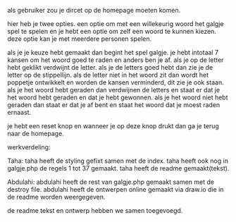 als gebruiker zou je dircet op de homepage moeten komen. 

hier heb je twee opties.
een optie om met een willekeurig woord het galgje spel te spelen 
en je hebt een optie om zelf een woord te kunnen kiezen. deze optie kan je met meerdere personen spelen.

als je je keuze hebt gemaakt dan begint het spel galgje. je hebt intotaal 7 kansen om het woord goed te raden en anders ben je af.
als je op de letter hebt geklikt verdwijnt de letter.
als je de letters goed hebt dan zie je de letter op de stippellijn.
als de letter niet in het woord zit dan wordt het poppetje ontwikkelt en worden de kansen verminderd, dit zie je ook staan.
als je het woord hebt geraden dan verdwijnen de letters en staat er dat je het woord hebt geraden en dat je hebt gewonnen.
als je het woord niet hebt geraden dan staat er dat je af bent en staat het woord dat je moest raden ernaast.

je hebt een reset knop en wanneer je op deze knop drukt dan ga je terug naar de homepage. 


werkverdeling:

Taha:
taha heeft de styling gefixt samen met de index.
taha heeft ook nog in galgje.php de regels 1 tot 37 gemaakt.
taha heeft de readme gemaakt(tekst).

Abdulahi:
abdulahi heeft de rest van galgje.php gemaakt samen met de destroy file. 
abdulahi heeft de ontwerpen online gemaakt via draw.io die in de readme worden weergegeven.

de readme tekst en ontwerp hebben we samen toegevoegd.